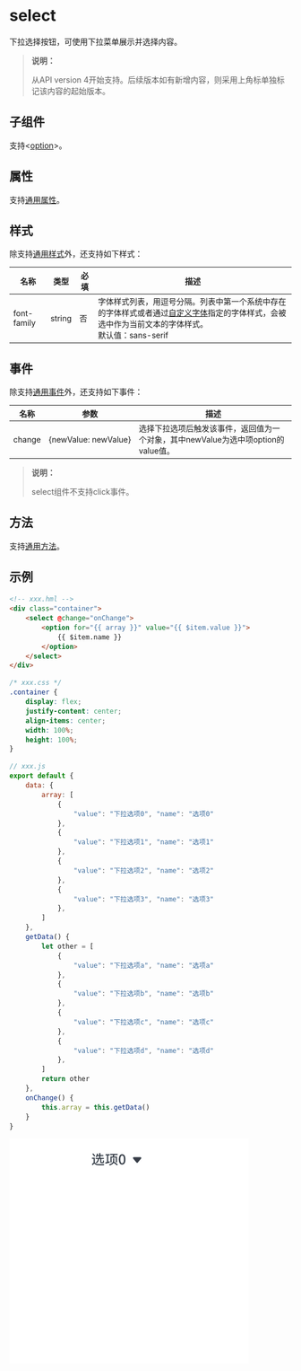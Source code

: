 # select
<!--Kit: ArkUI-->
<!--Subsystem: ArkUI-->
<!--Owner: @zhanghaibo0-->
<!--Designer: @zhanghaibo0-->
<!--Tester: @lxl007-->
<!--Adviser: @HelloCrease-->

下拉选择按钮，可使用下拉菜单展示并选择内容。

>  **说明：**
>
>  从API version 4开始支持。后续版本如有新增内容，则采用上角标单独标记该内容的起始版本。


## 子组件

支持&lt;[option](js-components-basic-option.md)&gt;。


## 属性

支持[通用属性](js-components-common-attributes.md)。


## 样式

除支持[通用样式](js-components-common-styles.md)外，还支持如下样式：

| 名称        | 类型   | 必填 | 描述                                                         |
| ----------- | ------ | ---- | ------------------------------------------------------------ |
| font-family | string | 否   | 字体样式列表，用逗号分隔。列表中第一个系统中存在的字体样式或者通过[自定义字体](./js-components-common-customizing-font.md)指定的字体样式，会被选中作为当前文本的字体样式。<br/>默认值：sans-serif |


## 事件

除支持[通用事件](js-components-common-events.md)外，还支持如下事件：

| 名称   | 参数                      | 描述                                                         |
| ------ | ------------------------- | ------------------------------------------------------------ |
| change | {newValue:&nbsp;newValue} | 选择下拉选项后触发该事件，返回值为一个对象，其中newValue为选中项option的value值。 |

>  **说明：**
>
>  select组件不支持click事件。


## 方法

支持[通用方法](js-components-common-methods.md)。


## 示例

```html
<!-- xxx.hml -->
<div class="container">
    <select @change="onChange">
        <option for="{{ array }}" value="{{ $item.value }}">
            {{ $item.name }}
        </option>
    </select>
</div>
```

```css
/* xxx.css */
.container {
    display: flex;
    justify-content: center;
    align-items: center;
    width: 100%;
    height: 100%;
}
```

```js
// xxx.js
export default {
    data: {
        array: [
            {
                "value": "下拉选项0", "name": "选项0"
            },
            {
                "value": "下拉选项1", "name": "选项1"
            },
            {
                "value": "下拉选项2", "name": "选项2"
            },
            {
                "value": "下拉选项3", "name": "选项3"
            },
        ]
    },
    getData() {
        let other = [
            {
                "value": "下拉选项a", "name": "选项a"
            },
            {
                "value": "下拉选项b", "name": "选项b"
            },
            {
                "value": "下拉选项c", "name": "选项c"
            },
            {
                "value": "下拉选项d", "name": "选项d"
            },
        ]
        return other
    },
    onChange() {
        this.array = this.getData()
    }
}
```

![zh-cn_image_0000001152588538](figures/zh-cn_image_0000001152588538.gif)